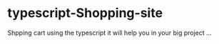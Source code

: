 # typescript-Shopping-site
Shpping cart using the typescript it will help you in your big project ...

